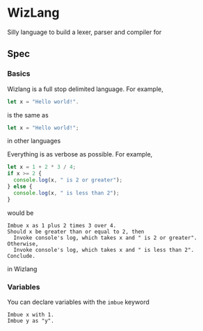 # WizLang
Silly language to build a lexer, parser and compiler for

## Spec
### Basics
Wizlang is a full stop delimited language. For example, 
```js
let x = "Hello world!".
```
is the same as
```js
let x = "Hello world!";
```
in other languages


Everything is as verbose as possible. For example,
```js
let x = 1 + 2 * 3 / 4;
if x >= 2 {
  console.log(x, " is 2 or greater");
} else {
  console.log(x, " is less than 2");
}
```
would be 
```
Imbue x as 1 plus 2 times 3 over 4.
Should x be greater than or equal to 2, then
  Invoke console's log, which takes x and " is 2 or greater".
Otherwise, 
  Invoke console's log, which takes x and " is less than 2".
Conclude.
```
in Wizlang
### Variables
You can declare variables with the `imbue` keyword  
```
Imbue x with 1.
Imbue y as "y".
```